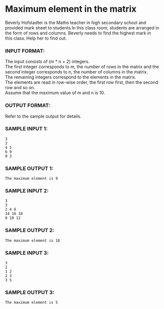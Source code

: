 # Maximum element in the matrix

Beverly Hofstadter is the Maths teacher in high secondary school and provided mark sheet to students.In this class room, students are arranged in the form of rows and columns. Beverly needs to find the highest mark in this class. Help her to find out.

### INPUT FORMAT:

The input consists of (m * n + 2) integers. <br>
The first integer corresponds to m, the number of rows in the matrix and the second integer corresponds to n, the number of columns in the matrix. <br>
The remaining integers correspond to the elements in the matrix. <br>
The elements are read in row-wise order, the first row first, then the second row and so on. <br>
Assume that the maximum value of m and n is 10.

### OUTPUT FORMAT:

Refer to the sample output for details.

### SAMPLE INPUT 1:

```
3
2
4 5
6 9
0 3
```

### SAMPLE OUTPUT 1:

```
The maximum element is 9
```

### SAMPLE INPUT 2:

```
3
3
2 4 6
14 16 18
8 10 12
```

### SAMPLE OUTPUT 2:

```
The maximum element is 18
```

### SAMPLE INPUT 3:

```
3
2
1 2
2 3
3 5
```

### SAMPLE OUTPUT 3:

```
The maximum element is 5
```

